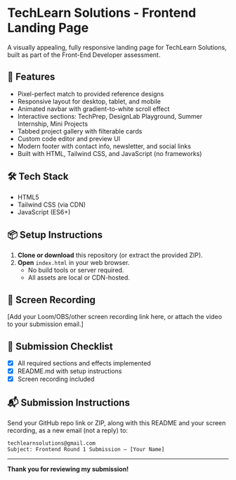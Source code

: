 # TechLearn Solutions - Frontend Landing Page

A visually appealing, fully responsive landing page for TechLearn Solutions, built as part of the Front-End Developer assessment.

## 🚀 Features
- Pixel-perfect match to provided reference designs
- Responsive layout for desktop, tablet, and mobile
- Animated navbar with gradient-to-white scroll effect
- Interactive sections: TechPrep, DesignLab Playground, Summer Internship, Mini Projects
- Tabbed project gallery with filterable cards
- Custom code editor and preview UI
- Modern footer with contact info, newsletter, and social links
- Built with HTML, Tailwind CSS, and JavaScript (no frameworks)

## 🛠️ Tech Stack
- HTML5
- Tailwind CSS (via CDN)
- JavaScript (ES6+)

## 📦 Setup Instructions
1. **Clone or download** this repository (or extract the provided ZIP).
2. **Open** `index.html` in your web browser.
   - No build tools or server required.
   - All assets are local or CDN-hosted.

## 📸 Screen Recording
[Add your Loom/OBS/other screen recording link here, or attach the video to your submission email.]

## 📁 Submission Checklist
- [x] All required sections and effects implemented
- [x] README.md with setup instructions
- [x] Screen recording included

## 📬 Submission Instructions
Send your GitHub repo link or ZIP, along with this README and your screen recording, as a new email (not a reply) to:

```
techlearnsolutions@gmail.com
Subject: Frontend Round 1 Submission – [Your Name]
```

---

**Thank you for reviewing my submission!** 